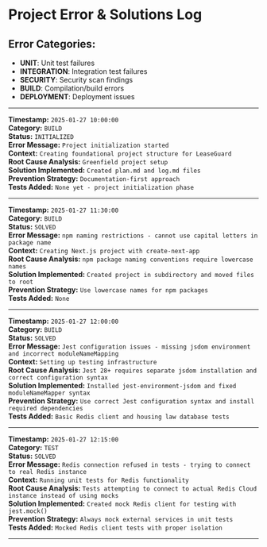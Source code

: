 # Project Error & Solutions Log

## Error Categories:
- **UNIT**: Unit test failures
- **INTEGRATION**: Integration test failures  
- **SECURITY**: Security scan findings
- **BUILD**: Compilation/build errors
- **DEPLOYMENT**: Deployment issues

---

**Timestamp:** `2025-01-27 10:00:00`  
**Category:** `BUILD`  
**Status:** `INITIALIZED`  
**Error Message:** `Project initialization started`  
**Context:** `Creating foundational project structure for LeaseGuard`  
**Root Cause Analysis:** `Greenfield project setup`  
**Solution Implemented:** `Created plan.md and log.md files`  
**Prevention Strategy:** `Documentation-first approach`  
**Tests Added:** `None yet - project initialization phase`

---

**Timestamp:** `2025-01-27 11:30:00`  
**Category:** `BUILD`  
**Status:** `SOLVED`  
**Error Message:** `npm naming restrictions - cannot use capital letters in package name`  
**Context:** `Creating Next.js project with create-next-app`  
**Root Cause Analysis:** `npm package naming conventions require lowercase names`  
**Solution Implemented:** `Created project in subdirectory and moved files to root`  
**Prevention Strategy:** `Use lowercase names for npm packages`  
**Tests Added:** `None`

---

**Timestamp:** `2025-01-27 12:00:00`  
**Category:** `BUILD`  
**Status:** `SOLVED`  
**Error Message:** `Jest configuration issues - missing jsdom environment and incorrect moduleNameMapping`  
**Context:** `Setting up testing infrastructure`  
**Root Cause Analysis:** `Jest 28+ requires separate jsdom installation and correct configuration syntax`  
**Solution Implemented:** `Installed jest-environment-jsdom and fixed moduleNameMapper syntax`  
**Prevention Strategy:** `Use correct Jest configuration syntax and install required dependencies`  
**Tests Added:** `Basic Redis client and housing law database tests`

---

**Timestamp:** `2025-01-27 12:15:00`  
**Category:** `TEST`  
**Status:** `SOLVED`  
**Error Message:** `Redis connection refused in tests - trying to connect to real Redis instance`  
**Context:** `Running unit tests for Redis functionality`  
**Root Cause Analysis:** `Tests attempting to connect to actual Redis Cloud instance instead of using mocks`  
**Solution Implemented:** `Created mock Redis client for testing with jest.mock()`  
**Prevention Strategy:** `Always mock external services in unit tests`  
**Tests Added:** `Mocked Redis client tests with proper isolation`

--- 